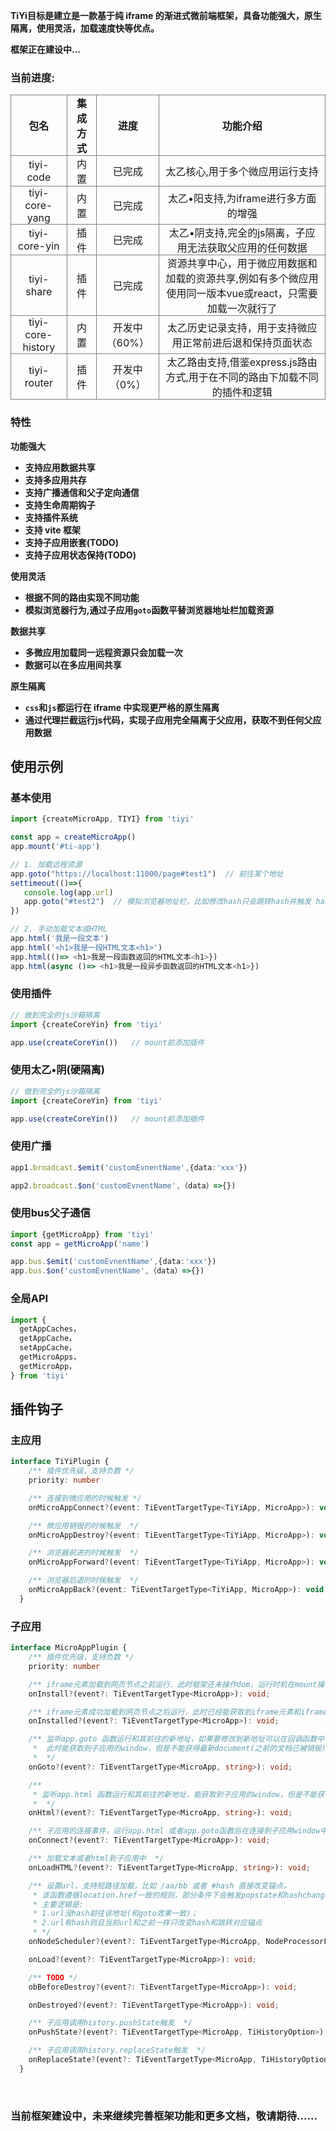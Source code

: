 <style>
li,p,a{
 font-weight: bold;
}
tr,th,td{
  border: gray solid 1px;
  text-align: center;
  padding: 0 10px;
}
</style>


TiYi目标是建立是一款基于纯 iframe 的渐进式微前端框架，具备功能强大，原生隔离，使用灵活，加载速度快等优点。

框架正在建设中...

### 当前进度:

| 包名                | 集成方式 | 进度       | 功能介绍                                                      |
|-------------------|------|----------|-----------------------------------------------------------|
| tiyi-code         | 内置   | 已完成      | 太乙核心,用于多个微应用运行支持                                          |
| tiyi-core-yang    | 内置   | 已完成      | 太乙•阳支持,为iframe进行多方面的增强                                    |
| tiyi-core-yin     | 插件   | 已完成      | 太乙•阴支持,完全的js隔离，子应用无法获取父应用的任何数据                            |
| tiyi-share        | 插件   | 已完成      | 资源共享中心，用于微应用数据和加载的资源共享,例如有多个微应用使用同一版本vue或react，只需要加载一次就行了 |
| tiyi-core-history | 内置   | 开发中（60%） | 太乙历史记录支持，用于支持微应用正常前进后退和保持页面状态                             |
| tiyi-router       | 插件   | 开发中（0%）  | 太乙路由支持,借鉴express.js路由方式,用于在不同的路由下加载不同的插件和逻辑               |

### 特性

功能强大
- 支持应用数据共享
- 支持多应用共存
- 支持广播通信和父子定向通信
- 支持生命周期钩子
- 支持插件系统
- 支持 vite 框架
- 支持子应用嵌套(TODO)
- 支持子应用状态保持(TODO)

使用灵活
- 根据不同的路由实现不同功能
- 模拟浏览器行为,通过子应用`goto`函数平替浏览器地址栏加载资源

数据共享
- 多微应用加载同一远程资源只会加载一次
- 数据可以在多应用间共享

原生隔离
- `css`和`js`都运行在 iframe 中实现更严格的原生隔离
- 通过代理拦截运行js代码，实现子应用完全隔离于父应用，获取不到任何父应用数据

## 使用示例

### 基本使用

```ts
import {createMicroApp, TIYI} from 'tiyi'

const app = createMicroApp()
app.mount('#ti-app')

// 1. 加载远程资源
app.goto("https://localhost:11000/page#test1")  // 前往某个地址
settimeout(()=>{
   console.log(app.url)
   app.goto("#test2")  // 模拟浏览器地址栏，比如修改hash只会跳转hash并触发 hashchange 和 popstate事件
})

// 2. 手动加载文本或HTML
app.html('我是一段文本')
app.html('<h1>我是一段HTML文本<h1>')
app.html(()=> <h1>我是一段函数返回的HTML文本<h1>})
app.html(async ()=> <h1>我是一段异步函数返回的HTML文本<h1>})
```

### 使用插件

```ts
// 做到完全的js沙箱隔离
import {createCoreYin} from 'tiyi'

app.use(createCoreYin())   // mount前添加插件
```

### 使用太乙•阴(硬隔离)

```ts
// 做到完全的js沙箱隔离
import {createCoreYin} from 'tiyi'

app.use(createCoreYin())   // mount前添加插件
```

### 使用广播

```ts
app1.broadcast.$emit('customEvnentName',{data:'xxx'})

app2.broadcast.$on('customEvnentName',（data）=>{})
```

### 使用bus父子通信

```ts
import {getMicroApp} from 'tiyi'
const app = getMicroApp('name')

app.bus.$emit('customEvnentName',{data:'xxx'})
app.bus.$on('customEvnentName',（data）=>{})
```

### 全局API

```ts
import {
  getAppCaches，
  getAppCache，
  setAppCache，
  getMicroApps，
  getMicroApp，
} from 'tiyi'
```

## 插件钩子

### 主应用

```ts
interface TiYiPlugin {
    /** 插件优先级，支持负数 */
    priority: number

    /** 连接到微应用的时候触发 */
    onMicroAppConnect?(event: TiEventTargetType<TiYiApp, MicroApp>): void

    /** 微应用销毁的时候触发  */
    onMicroAppDestroy?(event: TiEventTargetType<TiYiApp, MicroApp>): void

    /** 浏览器前进的时候触发  */
    onMicroAppForward?(event: TiEventTargetType<TiYiApp, MicroApp>): void

    /** 浏览器后退的时候触发  */
    onMicroAppBack?(event: TiEventTargetType<TiYiApp, MicroApp>): void
  }
```

### 子应用

```ts
interface MicroAppPlugin {
    /** 插件优先级，支持负数 */
    priority: number

    /** iframe元素加载到网页节点之前运行，此时框架还未操作dom，运行时机在mount操作后该事件立马被触发  */
    onInstall?(event?: TiEventTargetType<MicroApp>): void;

    /** iframe元素成功加载到网页节点之后运行，此时已经能获取到iframe元素和iframe中的window  */
    onInstalled?(event?: TiEventTargetType<MicroApp>): void;

    /** 监听app.goto 函数运行和其前往的新地址，如果要修改到新地址可以在回调函数中修改app.url就行,
     *  此时能获取到子应用的window，但是不能获得最新document(之前的文档已被销毁)
     *  */
    onGoto?(event?: TiEventTargetType<MicroApp, string>): void;

    /**
     * 监听app.html 函数运行和其前往的新地址，能获取到子应用的window，但是不能获得最新document
     *  */
    onHtml?(event?: TiEventTargetType<MicroApp, string>): void;

    /** 子应用的连接事件，运行app.html 或者app.goto函数后在连接到子应用window中的时候触发，能获取到最新的window或者document  */
    onConnect?(event?: TiEventTargetType<MicroApp>): void;

    /** 加载文本或者html到子应用中  */
    onLoadHTML?(event?: TiEventTargetType<MicroApp, string>): void;

    /** 设置url，支持短路径加载，比如 /aa/bb 或者 #hash 直接改变锚点，
     * 该函数遵循location.href一致的规则，部分条件下会触发popstate和hashchange事件
     * 主要逻辑是:
     * 1.url没hash前往该地址(和goto效果一致)；
     * 2.url有hash则且当前url和之前一样只改变hash和跳转对应锚点
     * */
    onNodeScheduler?(event?: TiEventTargetType<MicroApp, NodeProcessorForProcessOption>): void;

    onLoad?(event?: TiEventTargetType<MicroApp>): void;

    /** TODO */
    obBeforeDestroy?(event?: TiEventTargetType<MicroApp>): void;

    onDestroyed?(event?: TiEventTargetType<MicroApp>): void;

    /** 子应用调用history.pushState触发  */
    onPushState?(event?: TiEventTargetType<MicroApp, TiHistoryOption>): void;

    /** 子应用调用history.replaceState触发  */
    onReplaceState?(event?: TiEventTargetType<MicroApp, TiHistoryOption>): void;
  }
```

<br/>

### 当前框架建设中，未来继续完善框架功能和更多文档，敬请期待......
